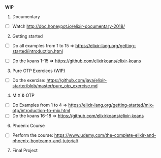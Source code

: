 **WIP**

1) Documentary

- [ ] Watch http://doc.honeypot.io/elixir-documentary-2018/

2) Getting started

- [ ] Do all examples from 1 to 15 => https://elixir-lang.org/getting-started/introduction.html

- [ ] Do the koans 1-15 => https://github.com/elixirkoans/elixir-koans


3) Pure OTP Exercices (WIP)

- [ ] Do the exercise: https://github.com/jaya/elixir-starter/blob/master/pure_otp_exercise.md

4) MIX & OTP

- [ ] Do Examples from 1 to 4 => https://elixir-lang.org/getting-started/mix-otp/introduction-to-mix.html
- [ ] Do the koans 16-18 => https://github.com/elixirkoans/elixir-koans

6) Phoenix Course

- [ ] Perform the course: https://www.udemy.com/the-complete-elixir-and-phoenix-bootcamp-and-tutorial/

7) Final Project
